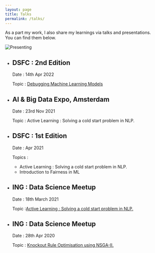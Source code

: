 ```yaml
---
layout: page
title: Talks
permalink: /talks/
---
```


As a part my work, I also share my learnings via talks and presentations. You can find them below.

![Presenting](../images/ai_expo_al.jpeg)


* ## DSFC : 2nd Edition

    Date : 14th Apr 2022

    Topic : [Debugging Machine Learning Models](https://dsfc.nl/sessions/debugging-for-ml-models/)

* ## AI & Big Data Expo, Amsterdam

    Date : 23rd Nov 2021

    Topic : Active Learning : Solving a cold start problem in NLP.

* ## DSFC : 1st Edition

    Date : Apr 2021

    Topics : 
    * Active Learning : Solving a cold start problem in NLP.
    * Introduction to Fairness in ML

* ## ING : Data Science Meetup

    Date : 18th March 2021

    Topic :[Active Learning : Solving a cold start problem in NLP.](https://www.youtube.com/watch?v=Zvet4uk0F8U)

* ## ING : Data Science Meetup

    Date : 28th Apr 2020

    Topic : [Knockout Rule Optimisation using NSGA-II.](https://www.youtube.com/watch?v=XnpbLmPVov8)
